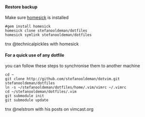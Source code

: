 #### Restore backup

Make sure [homesick](http://rubygems.org/gems/homesick "homesick is handles all your symlinks :] ") is installed

    #gem install homesick
    homesick clone stefanooldeman/dotfiles
    homesick symlink stefanooldeman/dotfiles

tnx @technicalpickles with homesick

#### For a quick use of any dotfile

you can follow these steps to synchronise them to another machine

    cd ~
    git clone http://github.com/stefanooldeman/dotvim.git stefanooldeman/dotfiles
    ln -s ~/stefanooldeman/dotfiles/home/.vim/vimrc ~/.vimrc
    cd ~/stefanooldeman/dotfiles/.vim
    git submodule init
    git submodule update

tnx @nelstrom with his posts on vimcast.org
